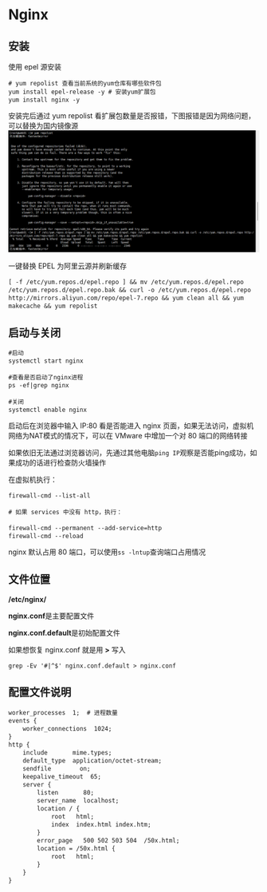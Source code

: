 # Nginx

## 安装

使用 epel 源安装

```
# yum repolist 查看当前系统的yum仓库有哪些软件包
yum install epel-release -y # 安装yum扩展包
yum install nginx -y
```

安装完后通过 yum repolist 看扩展包数量是否报错，下图报错是因为网络问题，可以替换为国内镜像源
![](../images/linux/epel-error.png)

一键替换 EPEL 为阿里云源并刷新缓存

```
[ -f /etc/yum.repos.d/epel.repo ] && mv /etc/yum.repos.d/epel.repo /etc/yum.repos.d/epel.repo.bak && curl -o /etc/yum.repos.d/epel.repo http://mirrors.aliyun.com/repo/epel-7.repo && yum clean all && yum makecache && yum repolist

```

## 启动与关闭

```
#启动
systemctl start nginx

#查看是否启动了nginx进程
ps -ef|grep nginx

#关闭
systemctl enable nginx
```

启动后在浏览器中输入 IP:80 看是否能进入 nginx 页面，如果无法访问，虚拟机网络为NAT模式的情况下，可以在 VMware 中增加一个对 80 端口的网络转接

如果依旧无法通过浏览器访问，先通过其他电脑`ping IP`观察是否能ping成功，如果成功的话进行检查防火墙操作

在虚拟机执行：
```
firewall-cmd --list-all

# 如果 services 中没有 http，执行：

firewall-cmd --permanent --add-service=http
firewall-cmd --reload
```


nginx 默认占用 80 端口，可以使用`ss -lntup`查询端口占用情况

## 文件位置

**/etc/nginx/**

**nginx.conf**是主要配置文件

**nginx.conf.default**是初始配置文件

如果想恢复 nginx.conf 就是用 **>** 写入

```
grep -Ev '#|^$' nginx.conf.default > nginx.conf
```

## 配置文件说明

```
worker_processes  1;  # 进程数量
events {
    worker_connections  1024;
}
http {
    include       mime.types;
    default_type  application/octet-stream;
    sendfile        on;
    keepalive_timeout  65;
    server {
        listen       80;
        server_name  localhost;
        location / {
            root   html;
            index  index.html index.htm;
        }
        error_page   500 502 503 504  /50x.html;
        location = /50x.html {
            root   html;
        }
    }
}

```
